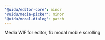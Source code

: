 ```yaml
---
'@uidu/editor-core': minor
'@uidu/media-picker': minor
'@uidu/modal-dialog': patch
---
```


Media WIP for editor, fix modal mobile scrolling
